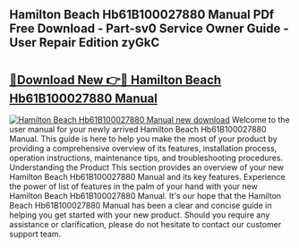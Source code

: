 ## Hamilton Beach Hb61B100027880 Manual PDf Free Download - Part-sv0 Service Owner Guide - User Repair Edition zyGkC

# <h2><a href="http://bc11712.oget.top/?id=Hamilton+Beach+Hb61B100027880+Manual">🔗Download New 👉🔴 Hamilton Beach Hb61B100027880 Manual</a></h2>

[![Hamilton Beach Hb61B100027880 Manual new download](https://i.imgur.com/5g1atiW.png)](http://bc11712.oget.top/?id=Hamilton+Beach+Hb61B100027880+Manual)
Welcome to the user manual for your newly arrived Hamilton Beach Hb61B100027880 Manual. This guide is here to help you make the most of your product by providing a comprehensive overview of its features, installation process, operation instructions, maintenance tips, and troubleshooting procedures. Understanding the Product This section provides an overview of your new Hamilton Beach Hb61B100027880 Manual and its key features. Experience the power of list of features in the palm of your hand with your new Hamilton Beach Hb61B100027880 Manual. It's our hope that the Hamilton Beach Hb61B100027880 Manual has been a clear and concise guide in helping you get started with your new product. Should you require any assistance or clarification, please do not hesitate to contact our customer support team.
